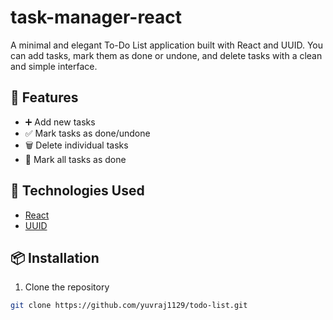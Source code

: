 # task-manager-react

A minimal and elegant To-Do List application built with React and UUID. You can add tasks, mark them as done or undone, and delete tasks with a clean and simple interface.

## 🔧 Features

- ➕ Add new tasks
- ✅ Mark tasks as done/undone
- 🗑️ Delete individual tasks
- 📌 Mark all tasks as done

## 🚀 Technologies Used

- [React](https://reactjs.org/)
- [UUID](https://www.npmjs.com/package/uuid)

## 📦 Installation

1. Clone the repository
```bash
git clone https://github.com/yuvraj1129/todo-list.git

